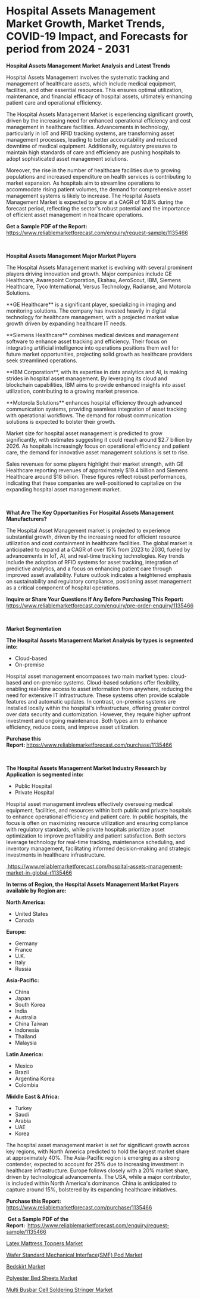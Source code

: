 <p><h1>Hospital Assets Management Market Growth, Market Trends, COVID-19 Impact, and Forecasts for period from 2024 - 2031</h1></p><p><strong>Hospital Assets Management Market Analysis and Latest Trends</strong></p>
<p><p>Hospital Assets Management involves the systematic tracking and management of healthcare assets, which include medical equipment, facilities, and other essential resources. This ensures optimal utilization, maintenance, and financial efficacy of hospital assets, ultimately enhancing patient care and operational efficiency. </p><p>The Hospital Assets Management Market is experiencing significant growth, driven by the increasing need for enhanced operational efficiency and cost management in healthcare facilities. Advancements in technology, particularly in IoT and RFID tracking systems, are transforming asset management processes, leading to better accountability and reduced downtime of medical equipment. Additionally, regulatory pressures to maintain high standards of care and efficiency are pushing hospitals to adopt sophisticated asset management solutions.</p><p>Moreover, the rise in the number of healthcare facilities due to growing populations and increased expenditure on health services is contributing to market expansion. As hospitals aim to streamline operations to accommodate rising patient volumes, the demand for comprehensive asset management systems is likely to increase. The Hospital Assets Management Market is expected to grow at a CAGR of 10.8% during the forecast period, reflecting the sector's robust potential and the importance of efficient asset management in healthcare operations.</p></p>
<p><strong>Get a Sample PDF of the Report:&nbsp;</strong> <a href="https://www.reliablemarketforecast.com/enquiry/request-sample/1135466?utm_campaign=1260&utm_medium=2&utm_source=Github&utm_content=ia&utm_term=09102024&utm_id=hospital-assets-management">https://www.reliablemarketforecast.com/enquiry/request-sample/1135466</a></p>
<p>&nbsp;</p>
<p><strong>Hospital Assets Management Major Market Players</strong></p>
<p><p>The Hospital Assets Management market is evolving with several prominent players driving innovation and growth. Major companies include GE Healthcare, Awarepoint Corporation, Ekahau, AeroScout, IBM, Siemens Healthcare, Tyco International, Versus Technology, Radianse, and Motorola Solutions.</p><p>**GE Healthcare** is a significant player, specializing in imaging and monitoring solutions. The company has invested heavily in digital technology for healthcare management, with a projected market value growth driven by expanding healthcare IT needs.</p><p>**Siemens Healthcare** combines medical devices and management software to enhance asset tracking and efficiency. Their focus on integrating artificial intelligence into operations positions them well for future market opportunities, projecting solid growth as healthcare providers seek streamlined operations.</p><p>**IBM Corporation**, with its expertise in data analytics and AI, is making strides in hospital asset management. By leveraging its cloud and blockchain capabilities, IBM aims to provide enhanced insights into asset utilization, contributing to a growing market presence.</p><p>**Motorola Solutions** enhances hospital efficiency through advanced communication systems, providing seamless integration of asset tracking with operational workflows. The demand for robust communication solutions is expected to bolster their growth.</p><p>Market size for hospital asset management is predicted to grow significantly, with estimates suggesting it could reach around $2.7 billion by 2026. As hospitals increasingly focus on operational efficiency and patient care, the demand for innovative asset management solutions is set to rise.</p><p>Sales revenues for some players highlight their market strength, with GE Healthcare reporting revenues of approximately $19.4 billion and Siemens Healthcare around $18 billion. These figures reflect robust performances, indicating that these companies are well-positioned to capitalize on the expanding hospital asset management market.</p></p>
<p>&nbsp;</p>
<p><strong>What Are The Key Opportunities For Hospital Assets Management Manufacturers?</strong></p>
<p><p>The Hospital Asset Management market is projected to experience substantial growth, driven by the increasing need for efficient resource utilization and cost containment in healthcare facilities. The global market is anticipated to expand at a CAGR of over 15% from 2023 to 2030, fueled by advancements in IoT, AI, and real-time tracking technologies. Key trends include the adoption of RFID systems for asset tracking, integration of predictive analytics, and a focus on enhancing patient care through improved asset availability. Future outlook indicates a heightened emphasis on sustainability and regulatory compliance, positioning asset management as a critical component of hospital operations.</p></p>
<p><strong>Inquire or Share Your Questions If Any Before Purchasing This Report:</strong> <a href="https://www.reliablemarketforecast.com/enquiry/pre-order-enquiry/1135466?utm_campaign=1260&utm_medium=2&utm_source=Github&utm_content=ia&utm_term=09102024&utm_id=hospital-assets-management">https://www.reliablemarketforecast.com/enquiry/pre-order-enquiry/1135466</a></p>
<p>&nbsp;</p>
<p><strong>Market Segmentation</strong></p>
<p><strong>The Hospital Assets Management Market Analysis by types is segmented into:</strong></p>
<p><ul><li>Cloud-based</li><li>On-premise</li></ul></p>
<p><p>Hospital asset management encompasses two main market types: cloud-based and on-premise systems. Cloud-based solutions offer flexibility, enabling real-time access to asset information from anywhere, reducing the need for extensive IT infrastructure. These systems often provide scalable features and automatic updates. In contrast, on-premise systems are installed locally within the hospital's infrastructure, offering greater control over data security and customization. However, they require higher upfront investment and ongoing maintenance. Both types aim to enhance efficiency, reduce costs, and improve asset utilization.</p></p>
<p><strong>Purchase this Report:&nbsp;</strong><a href="https://www.reliablemarketforecast.com/purchase/1135466?utm_campaign=1260&utm_medium=2&utm_source=Github&utm_content=ia&utm_term=09102024&utm_id=hospital-assets-management">https://www.reliablemarketforecast.com/purchase/1135466</a></p>
<p>&nbsp;</p>
<p><strong>The Hospital Assets Management Market Industry Research by Application is segmented into:</strong></p>
<p><ul><li>Public Hospital</li><li>Private Hospital</li></ul></p>
<p><p>Hospital asset management involves effectively overseeing medical equipment, facilities, and resources within both public and private hospitals to enhance operational efficiency and patient care. In public hospitals, the focus is often on maximizing resource utilization and ensuring compliance with regulatory standards, while private hospitals prioritize asset optimization to improve profitability and patient satisfaction. Both sectors leverage technology for real-time tracking, maintenance scheduling, and inventory management, facilitating informed decision-making and strategic investments in healthcare infrastructure.</p></p>
<p><a href="https://www.reliablemarketforecast.com/hospital-assets-management-market-in-global-r1135466?utm_campaign=1260&utm_medium=2&utm_source=Github&utm_content=ia&utm_term=09102024&utm_id=hospital-assets-management">&nbsp;https://www.reliablemarketforecast.com/hospital-assets-management-market-in-global-r1135466</a></p>
<p><strong>In terms of Region, the Hospital Assets Management Market Players available by Region are:</strong></p>
<p>
    <p> <strong> North America: </strong>
        <ul>
            <li>United States</li>
            <li>Canada</li>
        </ul>
        </p> 
    <p> <strong> Europe: </strong>
        <ul>
            <li>Germany</li>
            <li>France</li>
            <li>U.K.</li>
            <li>Italy</li>
            <li>Russia</li>
        </ul>
        </p> 
    <p> <strong> Asia-Pacific: </strong>
        <ul>
            <li>China</li>
            <li>Japan</li>
            <li>South Korea</li>
            <li>India</li>
            <li>Australia</li>
            <li>China Taiwan</li>
            <li>Indonesia</li>
            <li>Thailand</li>
            <li>Malaysia</li>
        </ul>
        </p> 
    <p> <strong> Latin America: </strong>
        <ul>
            <li>Mexico</li>
            <li>Brazil</li>
            <li>Argentina Korea</li>
            <li>Colombia</li>
        </ul>
        </p> 
    <p> <strong> Middle East & Africa: </strong>
        <ul>
            <li>Turkey</li>
            <li>Saudi</li>
            <li>Arabia</li>
            <li>UAE</li>
            <li>Korea</li>
        </ul>
    </p>
    </p>
<p><p>The hospital asset management market is set for significant growth across key regions, with North America predicted to hold the largest market share at approximately 40%. The Asia-Pacific region is emerging as a strong contender, expected to account for 25% due to increasing investment in healthcare infrastructure. Europe follows closely with a 20% market share, driven by technological advancements. The USA, while a major contributor, is included within North America's dominance. China is anticipated to capture around 15%, bolstered by its expanding healthcare initiatives.</p></p>
<p><strong>Purchase this Report: </strong><a href="https://www.reliablemarketforecast.com/purchase/1135466?utm_campaign=1260&utm_medium=2&utm_source=Github&utm_content=ia&utm_term=09102024&utm_id=hospital-assets-management">https://www.reliablemarketforecast.com/purchase/1135466</a></p>
<p>&nbsp;<strong>Get a Sample PDF of the Report:&nbsp;&nbsp;</strong><a href="https://www.reliablemarketforecast.com/enquiry/request-sample/1135466?utm_campaign=1260&utm_medium=2&utm_source=Github&utm_content=ia&utm_term=09102024&utm_id=hospital-assets-management">https://www.reliablemarketforecast.com/enquiry/request-sample/1135466</a></p>
<p><strong></strong></p>
<p><p><a href="https://www.linkedin.com/pulse/strategic-roadmap-global-latex-mattress-toppers-market-fp9le?utm_campaign=1260&utm_medium=2&utm_source=Github&utm_content=ia&utm_term=09102024&utm_id=hospital-assets-management">Latex Mattress Toppers Market</a></p><p><a href="https://github.com/williesudt8n/Market-Research-Report-List-1/blob/main/wafer-standard-mechanical-interfacesmf-pod-market.md?utm_campaign=1260&utm_medium=2&utm_source=Github&utm_content=ia&utm_term=09102024&utm_id=hospital-assets-management">Wafer Standard Mechanical Interface(SMF) Pod Market</a></p><p><a href="https://www.linkedin.com/pulse/bedskirt-market-share-analysis-growth-trends-forecasts-period-xpb3e?utm_campaign=1260&utm_medium=2&utm_source=Github&utm_content=ia&utm_term=09102024&utm_id=hospital-assets-management">Bedskirt Market</a></p><p><a href="https://www.linkedin.com/pulse/global-polyester-bed-sheets-market-projected-grow-cagr-aztqe?utm_campaign=1260&utm_medium=2&utm_source=Github&utm_content=ia&utm_term=09102024&utm_id=hospital-assets-management">Polyester Bed Sheets Market</a></p><p><a href="https://github.com/hopewieder9j/Market-Research-Report-List-1/blob/main/multi-busbar-cell-soldering-stringer-market.md?utm_campaign=1260&utm_medium=2&utm_source=Github&utm_content=ia&utm_term=09102024&utm_id=hospital-assets-management">Multi Busbar Cell Soldering Stringer Market</a></p></p>